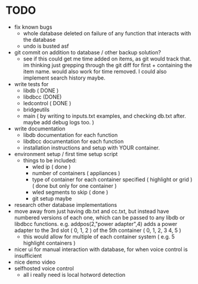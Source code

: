 # TODO

* fix known bugs
  - whole database deleted on failure of any function that interacts with the database
  - undo is busted asf 
* git commit on addition to database / other backup solution?
  - see if this could get me time added on items, as git would track that. im thinking just grepping through the git diff for first + containing the item name. would also work for time removed. I could also implement search history maybe. 
* write tests for
  - libdb ( DONE ) 
  - libdbcc (DONE)
  - ledcontrol (  DONE )
  - bridgeutils 
  - main ( by writing to inputs.txt examples, and checking db.txt after. maybe add debug logs too. )
* write documentation
  - libdb documentation for each function
  - libdbcc documentation for each function
  - installation instructions and setup with YOUR container.
* environment setup / first time setup script
  - things to be included:
    - wled ip ( done ) 
    - number of containers ( appliances ) 
    - type of container for each container specified ( highlight or grid ) ( done but only for one container ) 
    - wled segments to skip ( done ) 
    - git setup maybe    
* research other database implementations
* move away from just having db.txt and cc.txt, but instead have numbered versions of each one, which can be passed to any libdb or libdbcc functions. e.g. addpos(2,"power adapter",4) adds a power adapter to the 3rd slot ( 0, 1, 2 ) of the 5th container ( 0, 1, 2, 3 4, 5 )
  - this would allow for multiple of each container system ( e.g. 5 highlight containers )
* nicer ui for manual interaction with database, for when voice control is insufficient
* nice demo video 
* selfhosted voice control
  - all i really need is local hotword detection 
